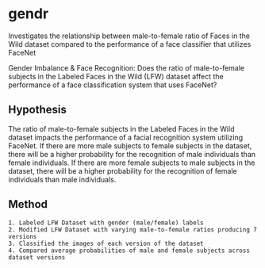 # gendr
Investigates the relationship between male-to-female ratio of Faces in the Wild dataset compared to the performance of a face classifier that utilizes FaceNet

Gender Imbalance & Face Recognition: Does the ratio of male-to-female subjects in the Labeled Faces in the Wild (LFW) dataset affect the performance of a face classification system that uses FaceNet?

## Hypothesis
The ratio of male-to-female subjects in the Labeled Faces in the Wild dataset impacts the performance of a facial recognition system utilizing FaceNet. If there are more male subjects to female subjects in the dataset, there will be a higher probability for the recognition of male individuals than female individuals. If there are more female subjects to male subjects in the dataset, there will be a higher probability for the recognition of female individuals than male individuals.

## Method 
    1. Labeled LFW Dataset with gender (male/female) labels 
    2. Modified LFW Dataset with varying male-to-female ratios producing 7 versions
    3. Classified the images of each version of the dataset 
    4. Compared average probabilities of male and female subjects across dataset versions
